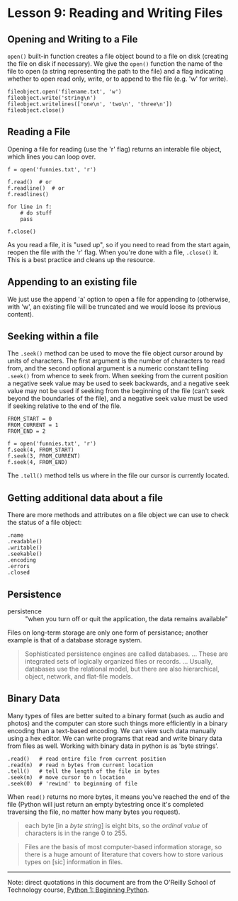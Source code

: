 # Lesson 9: Reading and Writing Files

## Opening and Writing to a File

`open()` built-in function creates a file object bound to a file on disk
(creating the file on disk if necessary). We give the `open()` function
the name of the file to open (a string representing the path to the
file) and a flag indicating whether to open read only, write, or to
append to the file (e.g. 'w' for write).

    fileobject.open('filename.txt', 'w')
    fileobject.write('string\n')
    fileobject.writelines(['one\n', 'two\n', 'three\n'])
    fileobject.close()

## Reading a File

Opening a file for reading (use the 'r' flag) returns an interable file
object, which lines you can loop over.

    f = open('funnies.txt', 'r')

    f.read()  # or
    f.readline()  # or
    f.readlines()

    for line in f:
        # do stuff
        pass

    f.close()

As you read a file, it is "used up", so if you need to read from the
start again, reopen the file with the 'r' flag. When you're done with a
file, `.close()` it. This is a best practice and cleans up the resource. 

## Appending to an existing file

We just use the append 'a' option to open a file for appending to
(otherwise, with 'w', an existing file will be truncated and we would
loose its previous content).

## Seeking within a file

The `.seek()` method can be used to move the file object cursor around by
units of characters. The first argument is the number of characters to
read from, and the second optional argument is a numeric constant
telling `.seek()` from whence to seek from. When seeking from the
current position a negative seek value may be used to seek backwards,
and a negative seek value may not be used if seeking from the beginning
of the file (can't seek beyond the boundaries of the file), and a
negative seek value must be used if seeking relative to the end of the
file.

    FROM_START = 0
    FROM_CURRENT = 1
    FROM_END = 2

    f = open('funnies.txt', 'r')
    f.seek(4, FROM_START)
    f.seek(3, FROM_CURRENT)
    f.seek(4, FROM_END)

The `.tell()` method tells us where in the file our cursor is currently
located.

## Getting additional data about a file

There are more methods and attributes on a file object we can use to
check the status of a file object:

    .name
    .readable()
    .writable()
    .seekable()
    .encoding
    .errors
    .closed

## Persistence

<dl>
<dt>persistence</dt>
<dd>"when you turn off or quit the application, the data remains
available"</dd>
</dl>

Files on long-term storage are only one form of persistance; another
example is that of a database storage system.

> Sophisticated persistence engines are called databases. ... These are
> integrated sets of logically organized files or records. ... Usually,
> databases use the relational model, but there are also hierarchical,
> object, network, and flat-file models.

## Binary Data

Many types of files are better suited to a binary format (such as audio
and photos) and the computer can store such things more efficiently in a
binary encoding than a text-based encoding. We can view such data
manually using a hex editor. We can write programs that read and write
binary data from files as well. Working with binary data in python is as
'byte strings'.

    .read()   # read entire file from current position
    .read(n)  # read n bytes from current location
    .tell()   # tell the length of the file in bytes
    .seek(n)  # move cursor to n location
    .seek(0)  # 'rewind' to beginning of file

When `read()` returns no more bytes, it means you've reached the end of
the file (Python will just return an empty bytestring once it's
completed traversing the file, no matter how many bytes you request).

> each byte [in a *byte string*] is eight bits, so the *ordinal value*
> of characters is in the range 0 to 255.

> Files are the basis of most computer-based information storage,
> so there is a huge amount of literature that covers how to store
> various types on [sic] information in files.

---

Note: direct quotations in this document are from the O'Reilly School of
Technology course,
[Python 1: Beginning Python](http://www.oreillyschool.com/individual-courses/python1/).

